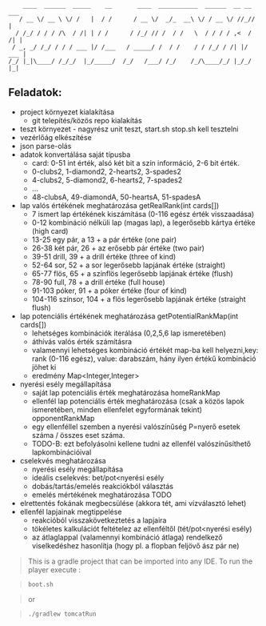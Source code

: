 	    ____  ______  _____    __       ____  ___________  ______  __ __ ___       
	   / __ \/ __ \ \/ /   |  / /      / __ \/  _/_  __\ \/ / __ \/ //_//   |      
	  / /_/ / / / /\  / /| | / /      / /_/ // /  / /   \  / / / / ,<  / /| |      
	 / _, _/ /_/ / / / ___ |/ /___   / _____/ /  / /    / / /_/ / /| |/ ___ |      
	/_/ |_|\____/ /_/_/  |_/_____/  /_/   /___/ /_/    /_/\____/_/ |_/_/  |_|      
                                                                               

## Feladatok:

- project környezet kialakítása
    - git telepítés/közös repo kialakítás
- teszt környezet - nagyrész unit teszt, start.sh stop.sh kell tesztelni
- vezérlőág elkészítése
- json parse-olás
- adatok konvertálása saját típusba
    - card: 0-51 int érték, alsó két bit a szín információ, 2-6 bit érték.
    - 0-clubs2, 1-diamond2, 2-hearts2, 3-spades2
    - 4-clubs2, 5-diamond2, 6-hearts2, 7-spades2
    - ...
    - 48-clubsA, 49-diamondA, 50-heartsA, 51-spadesA
- lap valós értékének meghatározása getRealRank(int cards[])
    - 7 ismert lap értékének kiszámítása (0-116 egész érték visszaadása)
    - 0-12 kombináció nélküli lap (magas lap), a legerősebb kártya értéke (high card)
    - 13-25 egy pár, a 13 + a pár értéke (one pair)
    - 26-38 két pár, 26 + az erősebb pár értéke (two pair)
    - 39-51 drill, 39 + a drill értéke (three of kind)
    - 52-64 sor, 52 + a sor legerősebb lapjának értéke (straight)
    - 65-77 flös, 65 + a színflös legerősebb lapjának értéke (flush)
    - 78-90 full, 78 + a drill értéke (full house)
    - 91-103 póker, 91 + a póker értéke (four of kind)
    - 104-116 színsor, 104 + a flös legerősebb lapjának értéke (straight flush)
- lap potenciális értékének meghatározása getPotentialRankMap(int cards[])
    - lehetséges kombinációk iterálása (0,2,5,6 lap ismeretében)
    - áthívás valós érték számításra
    - valamennyi lehetséges kombináció értékét map-ba kell helyezni,key: rank (0-116 egész), value: darabszám, hány ilyen értékű kombináció jöhet ki
    - eredmény Map<Integer,Integer>
- nyerési esély megállapítása
    - saját lap potenciális érték meghatározása homeRankMap
    - ellenfél lap potenciális érték meghatározása (csak a közös lapok ismeretében, minden ellenfelet egyformának tekint) opponentRankMap
    - egy ellenféllel szemben a nyerési valószínűség P=nyerő esetek száma / összes eset száma.
    - TODO-B: ezt befolyásolni kellene tudni az ellenfél valószínűsíthető lapkombinációival
- cselekvés meghatározása
    - nyerési esély megállapítása
    - ideális cselekvés: bet/pot&lt;nyerési esély
    - dobás/tartás/emelés reakciókból választás
    - emelés mértékének meghatározása TODO
- elrettentés fokának megbecsülése (akkora tét, ami vízválasztó lehet)
- ellenfél lapjainak megtippelése
    - reakcióból visszakövetkeztetés a lapjaira
    - tökéletes kalkulációt feltételez az ellenféltől (tét/pot&lt;nyerési esély)
    - az átlaglappal (valamennyi kombináció átlaga) rendelkező viselkedéshez hasonlítja (hogy pl. a flopban feljövő ász pár ne)

>This is a gradle project that can be imported into any IDE. To run the player execute :

>`boot.sh`

>or

>`./gradlew tomcatRun`
